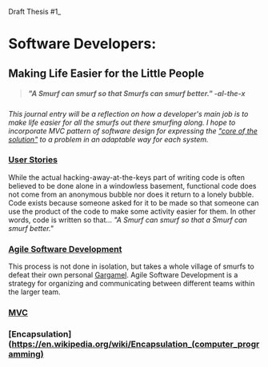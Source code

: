 Draft Thesis #1_

# Software Developers:
## Making Life Easier for the Little People

> ##### _"A Smurf can smurf so that Smurfs can smurf better."_ -al-the-x

_This journal entry will be a reflection on how a developer's main job is to make life easier for all the smurfs out there smurfing along.  I hope to incorporate MVC pattern of software design for expressing the ["core of the solution"](https://en.wikipedia.org/wiki/Model%E2%80%93view%E2%80%93controller) to a problem in an adaptable way for each system._



### [User Stories](http://www.agilemodeling.com/artifacts/userStory.htm)
While the actual hacking-away-at-the-keys part of writing code is often believed to be done alone in a windowless basement, functional code does not come from an anonymous bubble nor does it return to a lonely bubble.  Code exists because someone asked for it to be made so that someone can use the product of the code to make some activity easier for them.  In other words, code is written so that... _"A Smurf can smurf so that a Smurf can smurf better."_

### [Agile Software Development](https://en.wikipedia.org/wiki/Agile_software_development)
This process is not done in isolation, but takes a whole village of smurfs to defeat their own personal [Gargamel](https://en.wikipedia.org/wiki/Gargamel).  Agile Software Development is a strategy for organizing and communicating between different teams within the larger team.


### [MVC](https://en.wikipedia.org/wiki/Model%E2%80%93view%E2%80%93controller)

### [Encapsulation](https://en.wikipedia.org/wiki/Encapsulation_(computer_programming)
